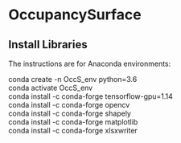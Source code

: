 # OccupancySurface

## Install Libraries

The instructions are for Anaconda environments:<br>

conda create -n OccS_env python=3.6<br>
conda activate OccS_env<br>
conda install -c conda-forge tensorflow-gpu=1.14<br>
conda install -c conda-forge opencv<br>
conda install -c conda-forge shapely<br>
conda install -c conda-forge matplotlib<br>
conda install -c conda-forge xlsxwriter<br>
